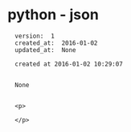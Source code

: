 
  # python - json

      version:  1
      created_at:  2016-01-02
      updated_at:  None

      created at 2016-01-02 10:29:07 


      None


      <p>
      
      </p>

  